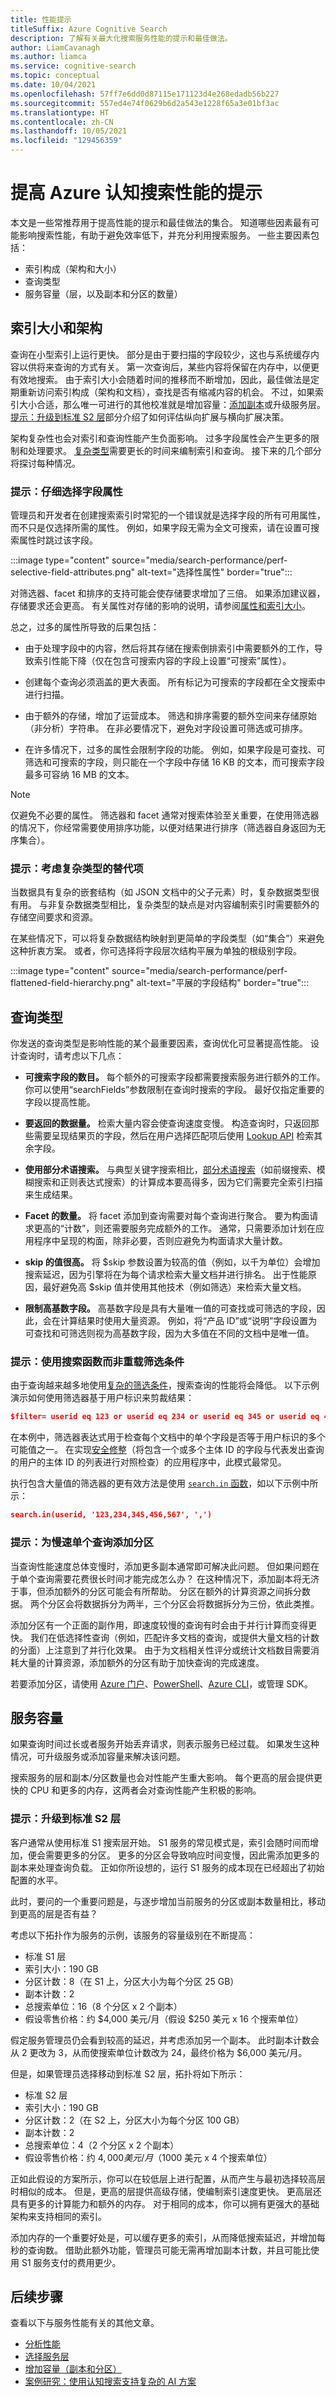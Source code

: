 ```yaml
---
title: 性能提示
titleSuffix: Azure Cognitive Search
description: 了解有关最大化搜索服务性能的提示和最佳做法。
author: LiamCavanagh
ms.author: liamca
ms.service: cognitive-search
ms.topic: conceptual
ms.date: 10/04/2021
ms.openlocfilehash: 57ff7e6dd0d87115e171123d4e268edadb56b227
ms.sourcegitcommit: 557ed4e74f0629b6d2a543e1228f65a3e01bf3ac
ms.translationtype: HT
ms.contentlocale: zh-CN
ms.lasthandoff: 10/05/2021
ms.locfileid: "129456359"
---
```

# <a name="tips-for-better-performance-in-azure-cognitive-search"></a>提高 Azure 认知搜索性能的提示

本文是一些常推荐用于提高性能的提示和最佳做法的集合。 知道哪些因素最有可能影响搜索性能，有助于避免效率低下，并充分利用搜索服务。 一些主要因素包括：

+ 索引构成（架构和大小）
+ 查询类型
+ 服务容量（层，以及副本和分区的数量）

## <a name="index-size-and-schema"></a>索引大小和架构

查询在小型索引上运行更快。 部分是由于要扫描的字段较少，这也与系统缓存内容以供将来查询的方式有关。 第一次查询后，某些内容将保留在内存中，以便更有效地搜索。 由于索引大小会随着时间的推移而不断增加，因此，最佳做法是定期重新访问索引构成（架构和文档），查找是否有缩减内容的机会。 不过，如果索引大小合适，那么唯一可进行的其他校准就是增加容量：[添加副本](search-capacity-planning.md#adjust-capacity)或升级服务层。 [提示：升级到标准 S2 层](#tip-upgrade-to-a-standard-s2-tier)部分介绍了如何评估纵向扩展与横向扩展决策。

架构复杂性也会对索引和查询性能产生负面影响。 过多字段属性会产生更多的限制和处理要求。 [复杂类型](search-howto-complex-data-types.md)需要更长的时间来编制索引和查询。 接下来的几个部分将探讨每种情况。

### <a name="tip-be-selective-in-field-attribution"></a>提示：仔细选择字段属性

管理员和开发者在创建搜索索引时常犯的一个错误就是选择字段的所有可用属性，而不只是仅选择所需的属性。 例如，如果字段无需为全文可搜索，请在设置可搜索属性时跳过该字段。

:::image type="content" source="media/search-performance/perf-selective-field-attributes.png" alt-text="选择性属性" border="true":::

对筛选器、facet 和排序的支持可能会使存储要求增加了三倍。 如果添加建议器，存储要求还会更高。 有关属性对存储的影响的说明，请参阅[属性和索引大小](search-what-is-an-index.md#index-size)。

总之，过多的属性所导致的后果包括：

+ 由于处理字段中的内容，然后将其存储在搜索倒排索引中需要额外的工作，导致索引性能下降（仅在包含可搜索内容的字段上设置“可搜索”属性）。

+ 创建每个查询必须涵盖的更大表面。 所有标记为可搜索的字段都在全文搜索中进行扫描。

+ 由于额外的存储，增加了运营成本。 筛选和排序需要的额外空间来存储原始（非分析）字符串。 在非必要情况下，避免对字段设置可筛选或可排序。

+ 在许多情况下，过多的属性会限制字段的功能。 例如，如果字段是可查找、可筛选和可搜索的字段，则只能在一个字段中存储 16 KB 的文本，而可搜索字段最多可容纳 16 MB 的文本。

> [!NOTE]
> 仅避免不必要的属性。 筛选器和 facet 通常对搜索体验至关重要，在使用筛选器的情况下，你经常需要使用排序功能，以便对结果进行排序（筛选器自身返回为无序集合）。

### <a name="tip-consider-alternatives-to-complex-types"></a>提示：考虑复杂类型的替代项

当数据具有复杂的嵌套结构（如 JSON 文档中的父子元素）时，复杂数据类型很有用。 与非复杂数据类型相比，复杂类型的缺点是对内容编制索引时需要额外的存储空间要求和资源。 

在某些情况下，可以将复杂数据结构映射到更简单的字段类型（如“集合”）来避免这种折衷方案。 或者，你可选择将字段层次结构平展为单独的根级别字段。

:::image type="content" source="media/search-performance/perf-flattened-field-hierarchy.png" alt-text="平展的字段结构" border="true":::

## <a name="types-of-queries"></a>查询类型

你发送的查询类型是影响性能的某个最重要因素，查询优化可显著提高性能。 设计查询时，请考虑以下几点：

+ **可搜索字段的数目。** 每个额外的可搜索字段都需要搜索服务进行额外的工作。 你可以使用“searchFields”参数限制在查询时搜索的字段。 最好仅指定重要的字段以提高性能。

+ **要返回的数据量。** 检索大量内容会使查询速度变慢。 构造查询时，只返回那些需要呈现结果页的字段，然后在用户选择匹配项后使用 [Lookup API](/rest/api/searchservice/lookup-document) 检索其余字段。

+ **使用部分术语搜索。** 与典型关键字搜索相比，[部分术语搜索](search-query-partial-matching.md)（如前缀搜索、模糊搜索和正则表达式搜索）的计算成本要高得多，因为它们需要完全索引扫描来生成结果。

+ **Facet 的数量。** 将 facet 添加到查询需要对每个查询进行聚合。 要为构面请求更高的“计数”，则还需要服务完成额外的工作。 通常，只需要添加计划在应用程序中呈现的构面，除非必要，否则应避免为构面请求大量计数。

+ **skip 的值很高。** 将 $skip 参数设置为较高的值（例如，以千为单位）会增加搜索延迟，因为引擎将在为每个请求检索大量文档并进行排名。 出于性能原因，最好避免高 $skip 值并使用其他技术（例如筛选）来检索大量文档。

+ **限制高基数字段。**  高基数字段是具有大量唯一值的可查找或可筛选的字段，因此，会在计算结果时使用大量资源。 例如，将“产品 ID”或“说明”字段设置为可查找和可筛选则视为高基数字段，因为大多值在不同的文档中是唯一值。

### <a name="tip-use-search-functions-instead-overloading-filter-criteria"></a>提示：使用搜索函数而非重载筛选条件

由于查询越来越多地使用[复杂的筛选条件](search-query-odata-filter.md#filter-size-limitations)，搜索查询的性能将会降低。 以下示例演示如何使用筛选器基于用户标识来剪裁结果：

```json
$filter= userid eq 123 or userid eq 234 or userid eq 345 or userid eq 456 or userid eq 567
```

在本例中，筛选器表达式用于检查每个文档中的单个字段是否等于用户标识的多个可能值之一。 在实现[安全修整](search-security-trimming-for-azure-search.md)（将包含一个或多个主体 ID 的字段与代表发出查询的用户的主体 ID 的列表进行对照检查）的应用程序中，此模式最常见。

执行包含大量值的筛选器的更有效方法是使用 [`search.in` 函数](search-query-odata-search-in-function.md)，如以下示例中所示：

```json
search.in(userid, '123,234,345,456,567', ',')
```

### <a name="tip-add-partitions-for-slow-individual-queries"></a>提示：为慢速单个查询添加分区

当查询性能速度总体变慢时，添加更多副本通常即可解决此问题。 但如果问题在于单个查询需要花费很长时间才能完成怎么办？ 在这种情况下，添加副本将无济于事，但添加额外的分区可能会有所帮助。 分区在额外的计算资源之间拆分数据。 两个分区会将数据拆分为两半，三个分区会将数据拆分为三份，依此类推。 

添加分区有一个正面的副作用，即速度较慢的查询有时会由于并行计算而变得更快。 我们在低选择性查询（例如，匹配许多文档的查询，或提供大量文档的计数的分面）上注意到了并行化效果。 由于为文档相关性评分或统计文档数目需要消耗大量的计算资源，添加额外的分区有助于加快查询的完成速度。  

若要添加分区，请使用 [Azure 门户](search-create-service-portal.md)、[PowerShell](search-manage-powershell.md)、[Azure CLI](search-manage-azure-cli.md)，或管理 SDK。

## <a name="service-capacity"></a>服务容量

如果查询时间过长或者服务开始丢弃请求，则表示服务已经过载。 如果发生这种情况，可升级服务或添加容量来解决该问题。

搜索服务的层和副本/分区数量也会对性能产生重大影响。 每个更高的层会提供更快的 CPU 和更多的内存，这两者会对查询性能产生积极的影响。

### <a name="tip-upgrade-to-a-standard-s2-tier"></a>提示：升级到标准 S2 层

客户通常从使用标准 S1 搜索层开始。 S1 服务的常见模式是，索引会随时间而增加，便会需要更多的分区。 更多的分区会导致响应时间变慢，因此需添加更多的副本来处理查询负载。 正如你所设想的，运行 S1 服务的成本现在已经超出了初始配置的水平。

此时，要问的一个重要问题是，与逐步增加当前服务的分区或副本数量相比，移动到更高的层是否有益？ 

考虑以下拓扑作为服务的示例，该服务的容量级别在不断提高：

+ 标准 S1 层
+ 索引大小：190 GB
+ 分区计数：8（在 S1 上，分区大小为每个分区 25 GB）
+ 副本计数：2
+ 总搜索单位：16（8 个分区 x 2 个副本）
+ 假设零售价格：约 $4,000 美元/月（假设 $250 美元 x 16 个搜索单位）

假定服务管理员仍会看到较高的延迟，并考虑添加另一个副本。 此时副本计数会从 2 更改为 3，从而使搜索单位计数改为 24，最终价格为 $6,000 美元/月。

但是，如果管理员选择移动到标准 S2 层，拓扑将如下所示：

+ 标准 S2 层
+ 索引大小：190 GB
+ 分区计数：2（在 S2 上，分区大小为每个分区 100 GB）
+ 副本计数：2
+ 总搜索单位：4（2 个分区 x 2 个副本）
+ 假设零售价格：约 $4,000 美元/月（$1000 美元 x 4 个搜索单位）

正如此假设的方案所示，你可以在较低层上进行配置，从而产生与最初选择较高层时相似的成本。 但是，更高的层提供高级存储，使编制索引速度更快。 更高层还具有更多的计算能力和额外的内存。 对于相同的成本，你可以拥有更强大的基础架构来支持相同的索引。

添加内存的一个重要好处是，可以缓存更多的索引，从而降低搜索延迟，并增加每秒的查询数。 借助此额外功能，管理员可能无需再增加副本计数，并且可能比使用 S1 服务支付的费用更少。

## <a name="next-steps"></a>后续步骤

查看以下与服务性能有关的其他文章。

+ [分析性能](search-performance-analysis.md)
+ [选择服务层](search-sku-tier.md)
+ [增加容量（副本和分区）](search-capacity-planning.md#adjust-capacity)
+ [案例研究：使用认知搜索支持复杂的 AI 方案](https://techcommunity.microsoft.com/t5/azure-ai/case-study-effectively-using-cognitive-search-to-support-complex/ba-p/2804078)
